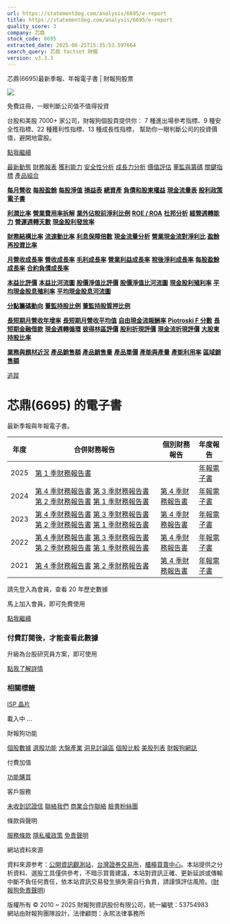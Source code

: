 ```yaml
---
url: https://statementdog.com/analysis/6695/e-report
title: https://statementdog.com/analysis/6695/e-report
quality_score: 3
company: 芯鼎
stock_code: 6695
extracted_date: 2025-06-25T15:35:53.597664
search_query: 芯鼎 factset 財報
version: v3.3.3
---
```


芯鼎(6695)最新季報、年報電子書 | 財報狗股票















![](https://www.facebook.com/tr?id=1265443774131605&ev=PageView&noscript=1)













































































免費註冊，一眼判斷公司值不值得投資

台股和美股 7000+ 家公司，財報狗個股頁提供你：
7 種進出場參考指標、9 種安全性指標、22 種獲利性指標、13 種成長性指標，
幫助你一眼判斷公司的投資價值，避開地雷股。

[點我繼續](/users/sign_up)

[最新動態](/analysis/6695)
[財務報表](/analysis/6695/monthly-revenue)
[獲利能力](/analysis/6695/profit-margin)
[安全性分析](/analysis/6695/financial-structure-ratio)
[成長力分析](/analysis/6695/monthly-revenue-growth-rate)
[價值評估](/analysis/6695/pe)
[董監與籌碼](/analysis/6695/broker-trading)
[關鍵指標](/analysis/6695/long-term-and-short-term-monthly-revenue-yoy)
[產品組合](/analysis/6695/ai-search)

[**每月營收**](/analysis/6695/monthly-revenue)
[**每股盈餘**](/analysis/6695/eps)
[**每股淨值**](/analysis/6695/nav)
[**損益表**](/analysis/6695/income-statement)
[**總資產**](/analysis/6695/assets)
[**負債和股東權益**](/analysis/6695/liabilities-and-equity)
[**現金流量表**](/analysis/6695/cash-flow-statement)
[**股利政策**](/analysis/6695/dividend-policy)
[**電子書**](/analysis/6695/e-report)

[**利潤比率**](/analysis/6695/profit-margin)
[**營業費用率拆解**](/analysis/6695/operating-expense-ratio)
[**業外佔稅前淨利比例**](/analysis/6695/non-operating-income-to-profit-before-tax)
[**ROE / ROA**](/analysis/6695/roe-roa)
[**杜邦分析**](/analysis/6695/du-pont-analysis)
[**經營週轉能力**](/analysis/6695/turnover-ratio)
[**營運週轉天數**](/analysis/6695/turnover-days)
[**現金股利發放率**](/analysis/6695/dividend-payout-ratio)

[**財務結構比率**](/analysis/6695/financial-structure-ratio)
[**流速動比率**](/analysis/6695/current-ratio-and-quick-ratio)
[**利息保障倍數**](/analysis/6695/interest-coverage-ratio)
[**現金流量分析**](/analysis/6695/cash-flow-analysis)
[**營業現金流對淨利比**](/analysis/6695/operating-cash-flow-to-net-income-ratio)
[**盈餘再投資比率**](/analysis/6695/reinvestment-rate)

[**月營收成長率**](/analysis/6695/monthly-revenue-growth-rate)
[**營收成長率**](/analysis/6695/revenue-growth-rate)
[**毛利成長率**](/analysis/6695/gross-profit-growth-rate)
[**營業利益成長率**](/analysis/6695/operating-income-growth-rate)
[**稅後淨利成長率**](/analysis/6695/net-income-growth-rate)
[**每股盈餘成長率**](/analysis/6695/eps-growth-rate)
[**合約負債成長率**](/analysis/6695/current-contract-liabilities-growth-rate)

[**本益比評價**](/analysis/6695/pe)
[**本益比河流圖**](/analysis/6695/pe-band)
[**股價淨值比評價**](/analysis/6695/pb)
[**股價淨值比河流圖**](/analysis/6695/pb-band)
[**現金股利殖利率**](/analysis/6695/dividend-yield)
[**平均現金股息殖利率**](/analysis/6695/average-dividend-yield)
[**平均現金股息河流圖**](/analysis/6695/average-dividend-yield-band)

[**分點籌碼動向**](/analysis/6695/broker-trading)
[**董監持股比例**](/analysis/6695/board-members-and-supervisors-shares-to-shares-outstanding-ratio)
[**董監持股質押比例**](/analysis/6695/pledging-ratio-of-board-members-and-supervisors)

[**長短期月營收年增率**](/analysis/6695/long-term-and-short-term-monthly-revenue-yoy)
[**長短期月營收平均值**](/analysis/6695/average-long-term-and-short-term-monthly-revenue)
[**自由現金流報酬率**](/analysis/6695/croic)
[**Piotroski F 分數**](/analysis/6695/piotroski-f-score)
[**長短期金融借款**](/analysis/6695/financial-borrowing)
[**現金週轉循環**](/analysis/6695/cash-conversion-cycle)
[**彼得林區評價**](/analysis/6695/peter-lynch-valuation)
[**股利折現評價**](/analysis/6695/dividend-discount-valuation)
[**現金流折現評價**](/analysis/6695/dcf-valuation)
[**大股東持股比率**](/analysis/6695/majority-shareholders-share-ratio)

[**業務與題材近況**](/analysis/6695/ai-search)
[**產品銷售額**](/analysis/6695/product-sales-figure)
[**產品銷售量**](/analysis/6695/product-sales-volume)
[**產品單價**](/analysis/6695/product-unit-price)
[**產能與產量**](/analysis/6695/production-capacity)
[**產能利用率**](/analysis/6695/production-capacity-utilization)
[**區域銷售額**](/analysis/6695/product-regional-sales)

[追蹤](/users/sign_up)

# 芯鼎(6695) 的電子書

最新季報與年報電子書。

| 年度 | 合併財務報告 | 個別財務報告 | 年度報告 |
| --- | --- | --- | --- |
| 2025 | [第 1 季財務報告書](https://doc.twse.com.tw/server-java/t57sb01?co_id=6695&colorchg=1&kind=A&step=9&filename=202501_6695_AI1.pdf) |  | [年報電子書](/analysis) |
| 2024 | [第 4 季財務報告書](https://doc.twse.com.tw/server-java/t57sb01?co_id=6695&colorchg=1&kind=A&step=9&filename=202404_6695_AI1.pdf)  [第 3 季財務報告書](https://doc.twse.com.tw/server-java/t57sb01?co_id=6695&colorchg=1&kind=A&step=9&filename=202403_6695_AI1.pdf)  [第 2 季財務報告書](https://doc.twse.com.tw/server-java/t57sb01?co_id=6695&colorchg=1&kind=A&step=9&filename=202402_6695_AI1.pdf)  [第 1 季財務報告書](https://doc.twse.com.tw/server-java/t57sb01?co_id=6695&colorchg=1&kind=A&step=9&filename=202401_6695_AI1.pdf) | [第 4 季財務報告書](https://doc.twse.com.tw/server-java/t57sb01?co_id=6695&colorchg=1&kind=A&step=9&filename=202404_6695_AI3.pdf) | [年報電子書](https://doc.twse.com.tw/server-java/t57sb01?co_id=6695&colorchg=1&kind=F&step=9&filename=2024_6695_20250520F04.pdf) |
| 2023 | [第 4 季財務報告書](https://doc.twse.com.tw/server-java/t57sb01?co_id=6695&colorchg=1&kind=A&step=9&filename=202304_6695_AI1.pdf)  [第 3 季財務報告書](https://doc.twse.com.tw/server-java/t57sb01?co_id=6695&colorchg=1&kind=A&step=9&filename=202303_6695_AI1.pdf)  [第 2 季財務報告書](https://doc.twse.com.tw/server-java/t57sb01?co_id=6695&colorchg=1&kind=A&step=9&filename=202302_6695_AI1.pdf)  [第 1 季財務報告書](https://doc.twse.com.tw/server-java/t57sb01?co_id=6695&colorchg=1&kind=A&step=9&filename=202301_6695_AI1.pdf) | [第 4 季財務報告書](https://doc.twse.com.tw/server-java/t57sb01?co_id=6695&colorchg=1&kind=A&step=9&filename=202304_6695_AI3.pdf) | [年報電子書](https://doc.twse.com.tw/server-java/t57sb01?co_id=6695&colorchg=1&kind=F&step=9&filename=2023_6695_20240527F04.pdf) |
| 2022 | [第 4 季財務報告書](https://doc.twse.com.tw/server-java/t57sb01?co_id=6695&colorchg=1&kind=A&step=9&filename=202204_6695_AI1.pdf)  [第 3 季財務報告書](https://doc.twse.com.tw/server-java/t57sb01?co_id=6695&colorchg=1&kind=A&step=9&filename=202203_6695_AI1.pdf)  [第 2 季財務報告書](https://doc.twse.com.tw/server-java/t57sb01?co_id=6695&colorchg=1&kind=A&step=9&filename=202202_6695_AI1.pdf)  [第 1 季財務報告書](https://doc.twse.com.tw/server-java/t57sb01?co_id=6695&colorchg=1&kind=A&step=9&filename=202201_6695_AI1.pdf) | [第 4 季財務報告書](https://doc.twse.com.tw/server-java/t57sb01?co_id=6695&colorchg=1&kind=A&step=9&filename=202204_6695_AI3.pdf) | [年報電子書](https://doc.twse.com.tw/server-java/t57sb01?co_id=6695&colorchg=1&kind=F&step=9&filename=2022_6695_20230619F04.pdf) |
| 2021 | [第 4 季財務報告書](https://doc.twse.com.tw/server-java/t57sb01?co_id=6695&colorchg=1&kind=A&step=9&filename=202104_6695_AI1.pdf)  [第 2 季財務報告書](https://doc.twse.com.tw/server-java/t57sb01?co_id=6695&colorchg=1&kind=A&step=9&filename=202102_6695_AI1.pdf) | [第 4 季財務報告書](https://doc.twse.com.tw/server-java/t57sb01?co_id=6695&colorchg=1&kind=A&step=9&filename=202104_6695_AI3.pdf) | [年報電子書](https://doc.twse.com.tw/server-java/t57sb01?co_id=6695&colorchg=1&kind=F&step=9&filename=2021_6695_20220503F04.pdf) |

請先登入為會員，查看 20 年歷史數據

馬上加入會員，即可免費使用

[點我繼續](/users/sign_up)

### 付費訂閱後，才能查看此數據

升級為台股研究員方案，即可使用

[點我了解詳情](/pricing)

### 相關標籤

[ISP 晶片](/tags/1469)

載入中 ...





財報狗功能

[個股數據](/analysis)
[選股功能](/screeners)
[大盤產業](/taiex)
[洞見討論區](/insight)
[個股比較](/compare/tpe)
[美股列表](/us-stock-list)
[財報狗網誌](/blog/)

付費加值

[功能購買](/pricing)

客戶服務

[未收到認證信](/users/recv_auth_fail)
[聯絡我們](/contact)
[商業合作聯絡](/contact)
[臉書粉絲團](//www.facebook.com/statementdog)

條款與聲明

[服務條款](/law/tos)
[隱私權政策](/law/privacy)
[免責聲明](/law/disclaimer)

網站資料來源

資料來源参考：[公開資訊觀測站](http://mops.twse.com.tw/mops/web/index)，[台灣證券交易所](http://www.tse.com.tw/)，[櫃檯買賣中心](http://www.otc.org.tw/)。本站提供之分析資料、選股工具僅供參考，不暗示買賣建議，本站對資訊正確、更新延誤或傳輸中斷不負任何責任，依本站資訊交易發生損失需自行負責，請謹慎評估風險。([財報狗免責聲明](/law/disclaimer))

版權所有 © 2010 ~ 2025 財報狗資訊股份有限公司，統一編號：53754983  
網站由財報狗團隊設計，法律顧問：永熙法律事務所